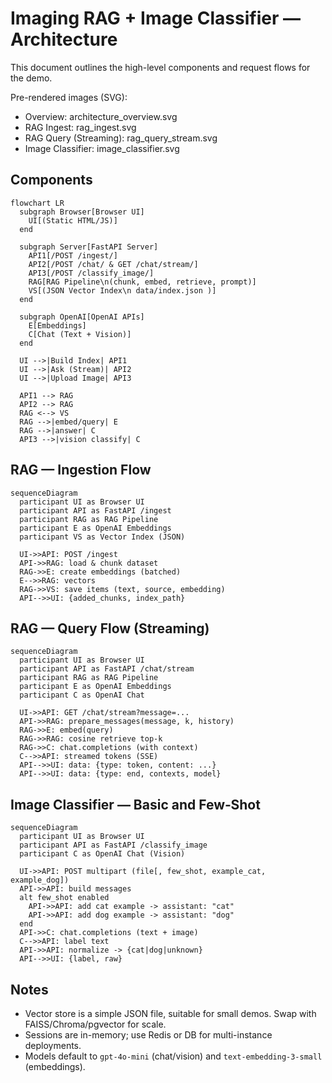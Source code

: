 # Imaging RAG + Image Classifier — Architecture

This document outlines the high-level components and request flows for the demo.

Pre-rendered images (SVG):

- Overview: architecture_overview.svg
- RAG Ingest: rag_ingest.svg
- RAG Query (Streaming): rag_query_stream.svg
- Image Classifier: image_classifier.svg

## Components

```mermaid
flowchart LR
  subgraph Browser[Browser UI]
    UI[(Static HTML/JS)]
  end

  subgraph Server[FastAPI Server]
    API1[/POST /ingest/]
    API2[/POST /chat/ & GET /chat/stream/]
    API3[/POST /classify_image/]
    RAG[RAG Pipeline\n(chunk, embed, retrieve, prompt)]
    VS[(JSON Vector Index\n data/index.json )]
  end

  subgraph OpenAI[OpenAI APIs]
    E[Embeddings]
    C[Chat (Text + Vision)]
  end

  UI -->|Build Index| API1
  UI -->|Ask (Stream)| API2
  UI -->|Upload Image| API3

  API1 --> RAG
  API2 --> RAG
  RAG <--> VS
  RAG -->|embed/query| E
  RAG -->|answer| C
  API3 -->|vision classify| C
```

## RAG — Ingestion Flow

```mermaid
sequenceDiagram
  participant UI as Browser UI
  participant API as FastAPI /ingest
  participant RAG as RAG Pipeline
  participant E as OpenAI Embeddings
  participant VS as Vector Index (JSON)

  UI->>API: POST /ingest
  API->>RAG: load & chunk dataset
  RAG->>E: create embeddings (batched)
  E-->>RAG: vectors
  RAG->>VS: save items (text, source, embedding)
  API-->>UI: {added_chunks, index_path}
```

## RAG — Query Flow (Streaming)

```mermaid
sequenceDiagram
  participant UI as Browser UI
  participant API as FastAPI /chat/stream
  participant RAG as RAG Pipeline
  participant E as OpenAI Embeddings
  participant C as OpenAI Chat

  UI->>API: GET /chat/stream?message=...
  API->>RAG: prepare_messages(message, k, history)
  RAG->>E: embed(query)
  RAG->>RAG: cosine retrieve top-k
  RAG->>C: chat.completions (with context)
  C-->>API: streamed tokens (SSE)
  API-->>UI: data: {type: token, content: ...}
  API-->>UI: data: {type: end, contexts, model}
```

## Image Classifier — Basic and Few‑Shot

```mermaid
sequenceDiagram
  participant UI as Browser UI
  participant API as FastAPI /classify_image
  participant C as OpenAI Chat (Vision)

  UI->>API: POST multipart (file[, few_shot, example_cat, example_dog])
  API->>API: build messages
  alt few_shot enabled
    API->>API: add cat example -> assistant: "cat"
    API->>API: add dog example -> assistant: "dog"
  end
  API->>C: chat.completions (text + image)
  C-->>API: label text
  API->>API: normalize -> {cat|dog|unknown}
  API-->>UI: {label, raw}
```

## Notes

- Vector store is a simple JSON file, suitable for small demos. Swap with FAISS/Chroma/pgvector for scale.
- Sessions are in-memory; use Redis or DB for multi-instance deployments.
- Models default to `gpt-4o-mini` (chat/vision) and `text-embedding-3-small` (embeddings).

